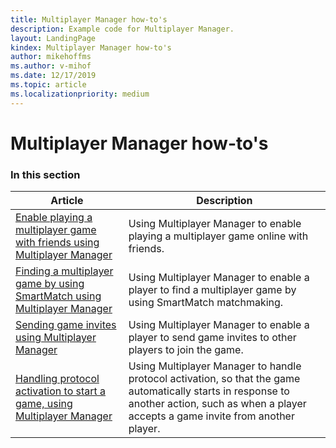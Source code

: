 ```yaml
---
title: Multiplayer Manager how-to's
description: Example code for Multiplayer Manager.
layout: LandingPage
kindex: Multiplayer Manager how-to's
author: mikehoffms
ms.author: v-mihof
ms.date: 12/17/2019
ms.topic: article
ms.localizationpriority: medium
---
```


# Multiplayer Manager how-to's


### In this section

| Article | Description |
|---------|-------------|
| [Enable playing a multiplayer game with friends using Multiplayer Manager](live-play-multiplayer-with-friends.md) | Using Multiplayer Manager to enable playing a multiplayer game online with friends. |
| [Finding a multiplayer game by using SmartMatch using Multiplayer Manager](live-play-multiplayer-with-matchmaking.md) | Using Multiplayer Manager to enable a player to find a multiplayer game by using SmartMatch matchmaking. |
| [Sending game invites using Multiplayer Manager](live-send-game-invites.md) | Using Multiplayer Manager to enable a player to send game invites to other players to join the game. |
| [Handling protocol activation to start a game, using Multiplayer Manager](live-handle-protocol-activation.md) | Using Multiplayer Manager to handle protocol activation, so that the game automatically starts in response to another action, such as when a player accepts a game invite from another player. |
